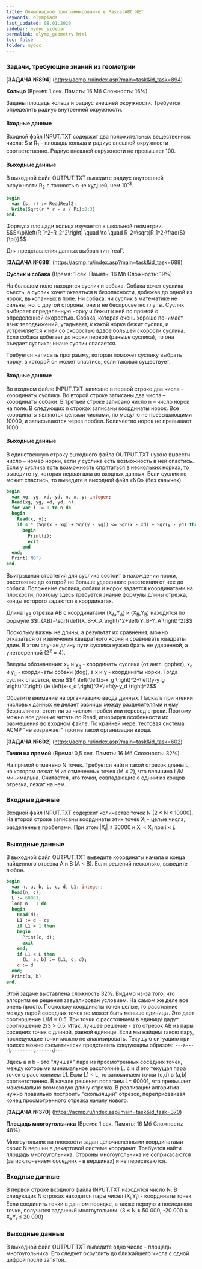 ```yaml
---
title: Олимпиадное программирование в PascalABC.NET
keywords: olympiads
last_updated: 08.01.2020
sidebar: mydoc_sidebar
permalink: olymp_geometry.html
toc: false
folder: mydoc
---
```


<script src="//i.upmath.me/latex.js"></script> 

### Задачи, требующие знаний из геометрии

[**ЗАДАЧА №894**] (https://acmp.ru/index.asp?main=task&id_task=894)   
	
**Кольцо** (Время: 1 сек. Память: 16 Мб Сложность: 16%)

Заданы площадь кольца и радиус внешней окружности. Требуется определить радиус внутренней окружности. 

#### Входные данные
Входной файл INPUT.TXT содержит два положительных вещественных числа: S и R<sub>1</sub> – площадь кольца и радиус внешней окружности соответственно. Радиус внешней окружности не превышает 100.

#### Выходные данные
В выходной файл OUTPUT.TXT выведите радиус внутренней окружности R<sub>2</sub> с точностью не худшей, чем 10<sup>-3</sup>.

```pascal
begin
  var (s, r) := ReadReal2;
  Write(Sqrt(r * r - s / Pi):0:3)
end.
```

<p>Формула площади кольца изучается в школьной геометрии.
$$S=\pi\left(R_1^2-R_2^2\right) \quad \to \quad R_2=\sqrt{R_1^2-\frac{S}{\pi}}$$</p>
Для представления данных выбран тип `real`.

[**ЗАДАЧА №688**] (https://acmp.ru/index.asp?main=task&id_task=688) 		
	
**Суслик и собака** (Время: 1 сек. Память: 16 Мб Сложность: 19%)

На большом поле находятся суслик и собака. Собака хочет суслика съесть, а суслик хочет оказаться в безопасности, добежав до одной из норок, выкопанных в поле. Ни собака, ни суслик в математике не сильны, но, с другой стороны, они и не беспросветно глупы. Суслик выбирает определенную норку и бежит к ней по прямой с определенной скоростью. Собака, которая очень хорошо понимает язык телодвижений, угадывает, к какой норке бежит суслик, и устремляется к ней со скоростью вдвое большей скорости суслика. Если собака добегает до норки первой (раньше суслика), то она съедает суслика; иначе суслик спасается.

Требуется написать программу, которая поможет суслику выбрать норку, в которой он может спастись, если таковая существует.

#### Входные данные
Во входном файле INPUT.TXT записано в первой строке два числа – координаты суслика. Во второй строке записаны два числа – координаты собаки. В третьей строке записано число n – число норок на поле. В следующих n строках записаны координаты норок. Все координаты являются целыми числами, по модулю не превышающими 10000, и записываются через пробел. Количество норок не превышает 1000.

#### Выходные данные
В единственную строку выходного файла OUTPUT.TXT нужно вывести число – номер норки, если у суслика есть возможность в ней спастись. Если у суслика есть возможность спрятаться в нескольких норках, то выведите ту, которая первая шла во входных данных. Если суслик не может спастись, то выведите в выходной файл «NO» (без кавычек).

```pascal
begin
  var xg, yg, xd, yd, n, x, y: integer;
  Read(xg, yg, xd, yd, n);
  for var i := 1 to n do
  begin
    Read(x, y);
    if 4 * (Sqr(x - xg) + Sqr(y - yg)) <= Sqr(x - xd) + Sqr(y - yd) then
      begin
        Print(i);
        exit
      end
  end;
  Print('NO')
end.
```
Выигрышная стратегия для суслика состоит в нахождении норки, расстояние до которой не больше удвоенного расстояния от нее до собаки. Положение суслика, собаки и норок задается координатами на плоскости, поэтому здесь требуется знание формулы длины отрезка, концы которого задаются в координатах.
<p>Длина l<sub>AB</sub> отрезка AB с координатами (X<sub>A</sub>,Y<sub>A</sub>) и (X<sub>B</sub>,Y<sub>B</sub>) находится по формуле $$l_{AB}=\sqrt{\left(X_B-X_A \right)^2+\left(Y_B-Y_A \right)^2}$$</p>
Поскольку важны не длины, а результат их сравнения, можно отказаться от извлечения квадратного корня и сравнивать квадраты длин. В этом случае длину пути суслика нужно брать не удвоенной, а учетверенной (2<sup>2</sup> = 4).
<p>Введем обозначения: x<sub>g</sub> и y<sub>g</sub> - координаты суслика (от англ. gopher), x<sub>d</sub> и y<sub>d</sub> - координаты собаки (dog), а x и y - координаты норки. Тогда суслик спасется, если
$$4 \left(\left(x-x_g \right)^2+\left(y-y_g \right)^2\right) \le \left(x-x_d \right)^2+\left(y-y_d \right)^2$$</p>

Обратите внимание на организацию ввода данных. Паскаль при чтении числовых данных не делает разницы между разделителями и ему безразлично, стоит ли за числом пробел или перевод строки. Поэтому можно все данные читать по Read, игнорируя особенности их размещения во входном файле. По крайней мере, тестовая система ACMP "не возражает" против такой организации ввода.

[**ЗАДАЧА №602**] (https://acmp.ru/index.asp?main=task&id_task=602) 		
	
**Точки на прямой** (Время: 0,5 сек. Память: 16 Мб Сложность: 32%)

На прямой отмечено N точек. Требуется найти такой отрезок длины L, на котором лежат M из отмеченных точек (M ≥ 2), что величина L/M минимальна. Считается, что точки, совпадающие с одним из концов отрезка, лежат на нем.

### Входные данные
Входной файл INPUT.TXT содержит количество точек N (2 ≤ N ≤ 10000). На второй строке записаны координаты этих точек X<sub>i</sub> - целые числа, разделенные пробелами. При этом |X<sub>i</sub>| ≤ 30000 и X<sub>i</sub> < X<sub>j</sub> при i < j.

### Выходные данные
В выходной файл OUTPUT.TXT выведите координаты начала и конца найденного отрезка A и B (A < B). Если решений несколько, выведите любое.

```pascal
begin
  var n, a, b, L, c, d, L1: integer;
  Read(n, c);
  L := 60001;
  loop n - 1 do
  begin
    Read(d);
    L1 := d - c;
    if L1 = 1 then
    begin
      Print(c, d);
      exit
    end;
    if L1 < L then
      (L, a, b) := (L1, c, d);
    c := d
  end;
  Print(a, b)
end.
```

Этой задаче выставлена сложность 32%. Видимо из-за того, что алгоритм ее решения завуалирован условием. На самом же деле все очень просто. Поскольку координаты точек целые, то расстояние между парой соседних точек не может быть меньше единицы. Это дает соотношение L/M = 0.5. Три точки с расстоянием в единицу дадут соотношение 2/3 > 0.5. Итак, лучшее решение - это отрезок AB из пары соседних точек с длиной, равной единице. Если мы найдем такою пару, последующие точки можно не анализировать.
Текущую ситуацию при поиске можно схематически представить следующим образом: `---a----b--------c------d---`

Здесь a и b - это "лучшая" пара из просмотренных соседних точек, между которыми минимальное расстояние L. c и d это текущая пара точек с расстоянием L1. Если L1 < L, то запоминаем точки (c,d) в (a,b) соответственно. В начале решения полагаем L= 60001, что превышает максимально возможную длину отрезка. В реализации алгоритма нужно правильно построить "скользящий" отрезок, переприсваивая конец просмотренного отрезка началу нового.

[**ЗАДАЧА №370**] (https://acmp.ru/index.asp?main=task&id_task=370) 		
	
**Площадь многоугольника** (Время: 1 сек. Память: 16 Мб Сложность: 48%)

Многоугольник на плоскости задан целочисленными координатами своих N вершин в декартовой системе координат. Требуется найти площадь многоугольника. Стороны многоугольника не соприкасаются (за исключением соседних - в вершинах) и не пересекаются.

### Входные данные
В первой строке входного файла INPUT.TXT находится число N. В следующих N строках находятся пары чисел (X<sub>i</sub>,Y<sub>i</sub>) - координаты точек. Если соединить точки в данном порядке, а также первую и последнюю точки, получится заданный многоугольник. (3 ≤ N ≤ 50 000, -20 000 ≤ X<sub>i</sub>,Y<sub>i</sub> ≤ 20 000)

### Выходные данные
В выходной файл OUTPUT.TXT выведите одно число - площадь многоугольника. Его следует округлить до ближайшего числа с одной цифрой после запятой.

```pascal

```
